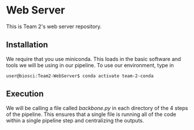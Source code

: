 # Web Server
This is Team 2's web server repository.

## Installation
We require that you use miniconda. This loads in the basic software and tools we
will be using in our pipeline. To use our environment, type in
```console
user@biosci:Team2-WebServer$ conda activate team-2-conda
```

## Execution
We will be calling a file called *backbone.py* in each directory of the
4 steps of the pipeline. This ensures that a single file is running all of the
code within a single pipeline step and centralizing the outputs.
